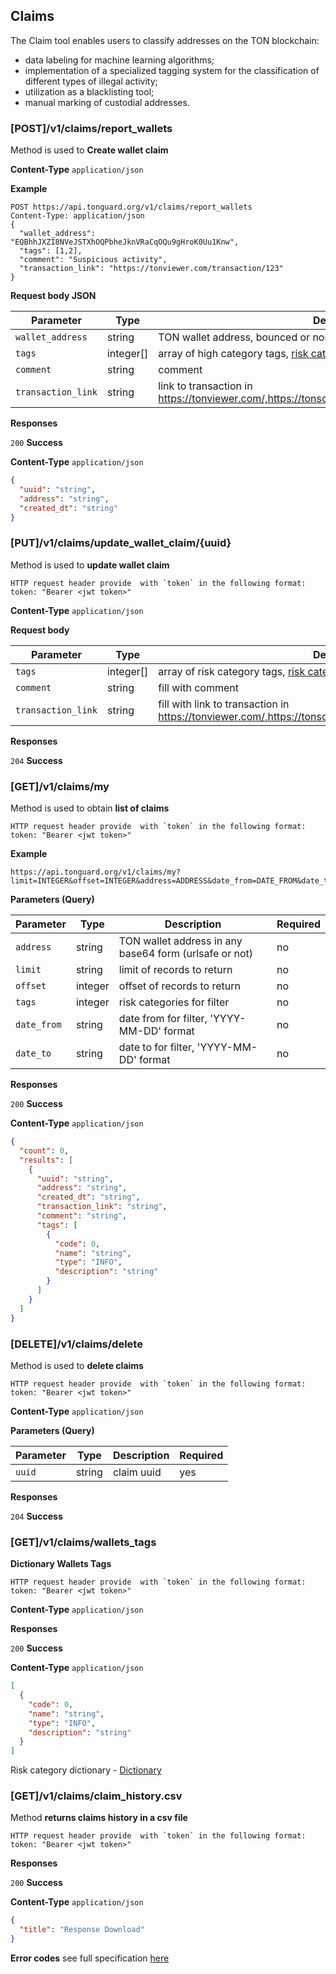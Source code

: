 ## Claims

The Claim tool enables users to classify addresses on the TON blockchain:
* data labeling for machine learning algorithms;
* implementation of a specialized tagging system for the classification of different types of illegal activity;
* utilization as a blacklisting tool;
* manual marking of custodial addresses.

### [POST]/v1/claims/report_wallets
Method is used to **Create wallet claim**

**Content-Type** `application/json`

**Example**
```
POST https://api.tonguard.org/v1/claims/report_wallets
Content-Type: application/json
{
  "wallet_address": "EQBhhJXZI8NVeJSTXhOQPbheJknVRaCqOQu9gHroK0Uu1Knw",
  "tags": [1,2],
  "comment": "Suspicious activity",
  "transaction_link": "https://tonviewer.com/transaction/123"
}
```

**Request body JSON**

| Parameter          | Type      | Description                                                                                          | Required |
|--------------------|-----------|------------------------------------------------------------------------------------------------------|----------|
| `wallet_address`   | string    | TON wallet address, bounced or non-bounced format                                                    | yes      |
| `tags`             | integer[] | array of high category tags, [risk category](../dictionary.md)                                      | yes      |
| `comment`          | string    | comment                                                                                              | no       |
| `transaction_link` | string    | link to transaction in https://tonviewer.com/,https://tonscan.org/,https://tonwhales.com/ru/explorer | no       |

**Responses**

`200` **Success**

**Content-Type** `application/json`

```json
{
  "uuid": "string",
  "address": "string",
  "created_dt": "string"
}
```

### [PUT]/v1/claims/update_wallet_claim/{uuid}
Method is used to **update wallet claim**

```
HTTP request header provide  with `token` in the following format:
token: "Bearer <jwt token>"
```

**Content-Type** `application/json`

**Request body**

| Parameter          | Type      | Description                                                                                                    | Required |
|--------------------|-----------|----------------------------------------------------------------------------------------------------------------|----------|
| `tags`             | integer[] | array of risk category tags, [risk category](../dictionary.md)                                                | yes      |
| `comment`          | string    | fill with comment                                                                                              | no       |
| `transaction_link` | string    | fill with link to transaction in https://tonviewer.com/,https://tonscan.org/,https://tonwhales.com/ru/explorer | no       |

**Responses**

`204` **Success**

### [GET]/v1/claims/my
Method is used to obtain **list of claims**

```
HTTP request header provide  with `token` in the following format:
token: "Bearer <jwt token>"
```

**Example**
```
https://api.tonguard.org/v1/claims/my?limit=INTEGER&offset=INTEGER&address=ADDRESS&date_from=DATE_FROM&date_to=DATE_TO&tags=INTEGER,INTEGER
```

**Parameters (Query)**

| Parameter   | Type    | Description                                            | Required |
|-------------|---------|--------------------------------------------------------|----------|
| `address`   | string  | TON wallet address in any base64 form (urlsafe or not) | no       |
| `limit`     | string  | limit of records to return                             | no       |
| `offset`    | integer | offset of records to return                            | no       |
| `tags`      | integer | risk categories for filter                             | no       |
| `date_from` | string  | date from for filter, 'YYYY-MM-DD' format              | no       |
| `date_to`   | string  | date to for filter, 'YYYY-MM-DD' format                | no       |

**Responses**

`200` **Success**

**Content-Type** `application/json`

```json
{
  "count": 0,
  "results": [
    {
      "uuid": "string",
      "address": "string",
      "created_dt": "string",
      "transaction_link": "string",
      "comment": "string",
      "tags": [
        {
          "code": 0,
          "name": "string",
          "type": "INFO",
          "description": "string"
        }
      ]
    }
  ]
}
```

### [DELETE]/v1/claims/delete
Method is used to **delete claims**

```
HTTP request header provide  with `token` in the following format:
token: "Bearer <jwt token>"
```

**Content-Type** `application/json`

**Parameters (Query)**

| Parameter | Type   | Description | Required |
|-----------|--------|-------------|----------|
| `uuid`    | string | claim uuid  | yes      |

**Responses**

`204` **Success**

### [GET]/v1/claims/wallets_tags
**Dictionary Wallets Tags**

```
HTTP request header provide  with `token` in the following format:
token: "Bearer <jwt token>"
```

**Content-Type** `application/json`

**Responses**

`200` **Success**

**Content-Type** `application/json`

```json
[
  {
    "code": 0,
    "name": "string",
    "type": "INFO",
    "description": "string"
  }
]
```

Risk category dictionary - [Dictionary](dictionary)

### [GET]/v1/claims/claim_history.csv
Method **returns claims history in a csv file**

```
HTTP request header provide  with `token` in the following format:
token: "Bearer <jwt token>"
```

**Responses**

`200` **Success**

**Content-Type** `application/json`

```json
{
  "title": "Response Download"
}
```

**Error codes** see full specification [here](../errors.md)
